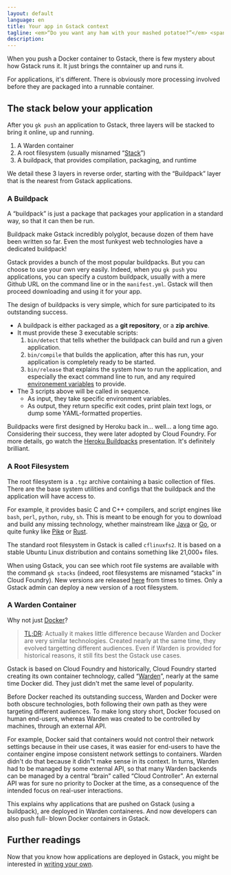 ```yaml
---
layout: default
language: en
title: Your app in Gstack context
tagline: <em>“Do you want any ham with your mashed potatoe?”</em> <span class="nowrap">– B. Gandon</span>
description:
---
```


When you push a Docker container to Gstack, there is few mystery about how
Gstack runs it. It just brings the conntainer up and runs it.

For applications, it's different. There is obviously more processing involved
before they are packaged into a runnable container.


## The stack below your application

After you `gk push` an application to Gstack, three layers will be stacked to
bring it online, up and running.

1. A Warden container
2. A root filesystem (usually misnamed
   “[Stack](https://docs.cloudfoundry.org/concepts/stacks.html)”)
3. A buildpack, that provides compilation, packaging, and runtime

We detail these 3 layers in reverse order, starting with the “Buildpack” layer
that is the nearest from Gstack applications.


### A Buildpack

A “buildpack” is just a package that packages your application in a standard
way, so that it can then be run.

Buildpack make Gstack incredibly polyglot, because dozen of them have been
written so far. Even the most funkyest web technologies have a dedicated
buildpack!

Gstack provides a bunch of the most popular buildpacks. But you can choose to
use your own very easily. Indeed, when you `gk push` you applications, you can
specify a custom buildpack, usually with a mere Github URL on the command line
or in the `manifest.yml`. Gstack will then proceed downloading and using it
for your app.

The design of buildpacks is very simple, which for sure participated to its
outstanding success.

 - A buildpack is either packaged as a __git repository__, or a __zip archive__.
 - It must provide these 3 executable scripts:
    1. `bin/detect` that tells whether the buildpack can build and run a given
       application.
    2. `bin/compile` that builds the application, after this has run, your
       application is completely ready to be started.
    3. `bin/release` that explains the system how to run the application, and
       especially the exact command line to run, and any required
       [environement variables](https://en.wikipedia.org/wiki/Environment_variable)
       to provide.
 - The 3 scripts above will be called in sequence.
    - As input, they take specific environment variables.
    - As output, they return specific exit codes, print plain text logs, or
      dump some YAML-formatted properties.

Buildpacks were first designed by Heroku back in… well… a long time ago.
Considering their success, they were later adopted by Cloud Foundry. For more
details, go watch the [Heroku Buildpacks](http://talks.codegram.com/heroku-buildpacks)
presentation. It's definitely brilliant.


### A Root Filesystem

The root filesystem is a `.tgz` archive containing a basic collection of
files. There are the base system utilities and configs that the buildpack and
the application will have access to.

For example, it provides basic C and C++ compilers, and script engines like
`bash`, `perl`, `python`, `ruby`, `sh`. This is meant to be enough for you to
download and build any missing technology, whether mainstream like
[Java](http://www.oracle.com/technetwork/java/javase/downloads/) or
[Go](https://golang.org/), or quite funky like [Pike](https://github.com/pikelang/Pike)
or [Rust](https://github.com/rust-lang/rust).

The standard root filesystem in Gstack is called `cflinuxfs2`. It is based on
a stable Ubuntu Linux distribution and contains something like 21,000+ files.

When using Gstack, you can see which root file systems are available with the
command `gk stacks` (indeed, root filesystems are misnamed “stacks” in Cloud
Foundry). New versions are released [here](https://github.com/cloudfoundry/stacks/releases)
from times to times. Only a Gstack admin can deploy a new version of a root
filesystem.


### A Warden Container

Why not just [Docker](https://www.docker.com/)?

> <a href="https://en.wikipedia.org/wiki/TL;DR">TL;DR</a>: Actually it
> makes little difference because Warden and Docker are very similar
> technologies. Created nearly at the same time, they evolved
> targetting different audiences. Even if Warden is provided for
> historical reasons, it still fits best the Gstack use cases.

Gstack is based on Cloud Foundry and historically, Cloud Foundry started
creating its own container technology, called
“[Warden](https://github.com/cloudfoundry/warden)”, nearly at the same time
Docker did. They just didn't met the same level of popularity.

Before Docker reached its outstanding success, Warden and Docker were both
obscure technologies, both following their own path as they were targeting
different audiences. To make long story short, Docker focused on human
end-users, whereas Warden was created to be controlled by machines, through an
external API.

For example, Docker said that containers would not control their network
settings because in their use cases, it was easier for end-users to have the
container engine impose consistent network settings to containers. Warden
didn't do that because it didn"t make sense in its context. In turns, Warden
had to be managed by some external API, so that many Warden backends can be
managed by a central “brain” called “Cloud Controller”. An external API was
for sure no priority to Docker at the time, as a consequence of the intended
focus on real-user interactions.

This explains why applications that are pushed on Gstack (using a buildpack),
are deployed in Warden containeres. And now developers can also push full-
blown Docker containers in Gstack.


## Further readings

Now that you know how applications are deployed in Gstack, you might be
interested in [writing your own](../create-application).
